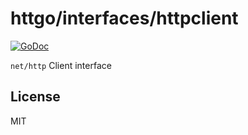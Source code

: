 # httgo/interfaces/httpclient

[![GoDoc](https://godoc.org/github.com/httgo/interfaces/httpclient?status.svg)](http://godoc.org/github.com/httgo/interfaces/httpclient)

`net/http` Client interface

## License

MIT
